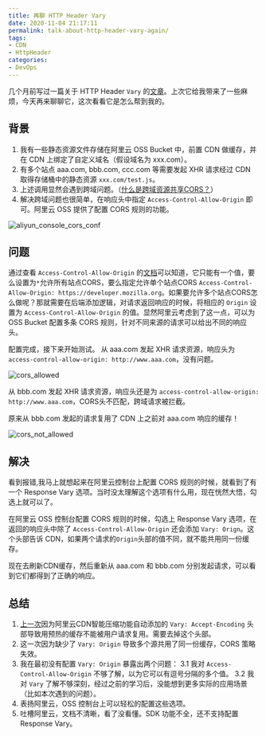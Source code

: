 ```yaml
---
title: 再聊 HTTP Header Vary 
date: 2020-11-04 21:17:11
permalink: talk-about-http-header-vary-again/
tags:
- CDN
- HttpHeader
categories:
- DevOps
---
```


几个月前写过一篇关于 HTTP Header `Vary` 的[文章](https://chowyi.com/vary-response-header-causes-miss-cdn-cache/)。上次它给我带来了一些麻烦，今天再来聊聊它，这次看看它是怎么帮到我的。

<!--more-->

## 背景

1. 我有一些静态资源文件存储在阿里云 OSS Bucket 中，前置 CDN 做缓存，并在 CDN 上绑定了自定义域名（假设域名为 xxx.com）。
2. 有多个站点 aaa.com, bbb.com, ccc.com 等需要发起 XHR 请求经过 CDN 取得存储桶中的静态资源 `xxx.com/test.js`。
3. 上述调用显然会遇到跨域问题。（[什么是跨域资源共享CORS？](https://developer.mozilla.org/en-US/docs/Web/HTTP/CORS)）
4. 解决跨域问题也很简单，在响应头中指定 `Access-Control-Allow-Origin` 即可。阿里云 OSS 提供了配置 CORS 规则的功能。

![aliyun_console_cors_conf](https://blog-1252856176.file.myqcloud.com/post/talk-about-http-header-vary-again/cors_conf.png)

## 问题

通过查看 `Access-Control-Allow-Origin` 的[文档]()可以知道，它只能有一个值，要么设置为`*`允许所有站点CORS，要么指定允许单个站点CORS `Access-Control-Allow-Origin: https://developer.mozilla.org`。如果要允许多个站点CORS怎么做呢？那就需要在后端添加逻辑，对请求返回响应的时候，将相应的 `Origin` 设置为 `Access-Control-Allow-Origin` 的值。显然阿里云考虑到了这一点，可以为 OSS Bucket 配置多条 CORS 规则，针对不同来源的请求可以给出不同的响应头。

配置完成，接下来开始测试。
从 aaa.com 发起 XHR 请求资源，响应头为 `access-control-allow-origin: http://www.aaa.com`，没有问题。

![cors_allowed](https://blog-1252856176.file.myqcloud.com/post/talk-about-http-header-vary-again/cors_allowed.png)

从 bbb.com 发起 XHR 请求资源，响应头还是为 `access-control-allow-origin: http://www.aaa.com`，CORS头不匹配，跨域请求被拦截。

原来从 bbb.com 发起的请求复用了 CDN 上之前对 aaa.com 响应的缓存！

![cors_not_allowed](https://blog-1252856176.file.myqcloud.com/post/talk-about-http-header-vary-again/cors_not_allowed.png)

## 解决

看到报错,我马上就想起来在阿里云控制台上配置 CORS 规则的时候，就看到了有一个 Response Vary 选项。当时没太理解这个选项有什么用，现在恍然大悟，勾选上就可以了。  

在阿里云 OSS 控制台配置 CORS 规则的时候，勾选上 Response Vary 选项，在返回的响应头中除了 `Access-Control-Allow-Origin` 还会添加 `Vary: Orign`。这个头部告诉 CDN，如果两个请求的`Origin`头部的值不同，就不能共用同一份缓存。  

现在去刷新CDN缓存，然后重新从 aaa.com 和 bbb.com 分别发起请求，可以看到它们都得到了正确的响应。

## 总结

1. [上一次](https://chowyi.com/vary-response-header-causes-miss-cdn-cache/)因为阿里云CDN智能压缩功能自动添加的 `Vary: Accept-Encoding` 头部导致用预热的缓存不能被用户请求复用。需要去掉这个头部。
2. 这一次因为缺少了 `Vary: Origin` 导致多个源共用了同一份缓存，CORS 策略失效。
3. 我在最初没有配置 `Vary: Origin` 暴露出两个问题：
    3.1 我对 `Access-Control-Allow-Origin` 不够了解，以为它可以有逗号分隔的多个值。
    3.2 我对 `Vary` 了解不够深刻，经过之前的学习后，没能想到更多实际的应用场景（比如本次遇到的问题）。
4. 表扬阿里云，OSS 控制台上可以轻松的配置这些选项。
5. 吐槽阿里云，文档不清晰，看了没看懂。SDK 功能不全，还不支持配置 Response Vary。
